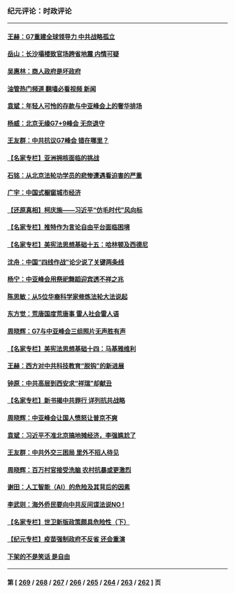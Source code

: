 ### 纪元评论：时政评论
---
#### [王赫：G7重建全球领导力 中共战略孤立](../../pages/nsc1025/n14002330.md?05240330) 
#### [岳山：长沙塌楼致官场跨省地震 内情可疑](../../pages/nsc1025/n14002193.md?05240330) 
#### [吴惠林：商人政府是坏政府](../../pages/nsc1025/n14002461.md?05240330) 
#### [油管热门频道 翻墙必看视频 新闻](ok?05240330)
#### [袁斌：年轻人可怜的存款与中亚峰会上的奢华排场](../../pages/nsc1025/n14002361.md?05240330) 
#### [杨威：北京无缘G7+9峰会 无奈退守](../../pages/nsc1025/n14002147.md?05240330) 
#### [王友群：中共抗议G7峰会 错在哪里？](../../pages/nsc1025/n14002058.md?05240330) 
#### [【名家专栏】亚洲拥核面临的挑战](../../pages/nsc1025/n14000325.md?05240330) 
#### [石铭：从北京法轮功学员的悲惨遭遇看迫害的严重](../../pages/nsc1025/n14002160.md?05240330) 
#### [广宇：中国式橱窗城市经济](../../pages/nsc1025/n14002114.md?05240330) 
#### [【还原真相】柯庆施——习近平“仿毛时代”风向标](../../pages/nsc1025/n14001872.md?05240330) 
#### [【名家专栏】推特作为言论自由平台面临困境](../../pages/nsc1025/n14001885.md?05240330) 
#### [【名家专栏】美宪法思想基础十五：哈林顿及西德尼](../../pages/nsc1025/n14000924.md?05240330) 
#### [沈舟：中国“四线作战”论少说了关键两条线](../../pages/nsc1025/n14001366.md?05240330) 
#### [杨宁：中亚峰会用祭祀舞蹈迎宾透不祥之兆](../../pages/nsc1025/n14001378.md?05240330) 
#### [陈思敏：从5位华裔科学家修炼法轮大法说起](../../pages/nsc1025/n14001182.md?05240330) 
#### [东方觉：荒唐国度荒唐事 雷人社会雷人语](../../pages/nsc1025/n14001146.md?05240330) 
#### [周晓辉：G7与中亚峰会三组照片无声胜有声](../../pages/nsc1025/n14001032.md?05240330) 
#### [【名家专栏】美宪法思想基础十四：马基雅维利](../../pages/nsc1025/n14000332.md?05240330) 
#### [王赫：西方对中共科技教育“脱钩”的新进展](../../pages/nsc1025/n14000724.md?05240330) 
#### [钟原：中共高层到西安求“祥瑞”却献丑](../../pages/nsc1025/n14000644.md?05240330) 
#### [【名家专栏】新书揭中共罪行 详列抗共战略](../../pages/nsc1025/n13999655.md?05240330) 
#### [周晓辉：中亚峰会让国人愤怒让普京不爽](../../pages/nsc1025/n14000493.md?05240330) 
#### [袁斌：习近平不准北京搞地摊经济，李强尴尬了](../../pages/nsc1025/n14000291.md?05240330) 
#### [王友群：中共外交三困局 里外不招人待见](../../pages/nsc1025/n13999728.md?05240330) 
#### [周晓辉：百万村官接受洗脑 农村抗暴或更激烈](../../pages/nsc1025/n13999859.md?05240330) 
#### [谢田：人工智能（AI）的危险及其背后的因素](../../pages/nsc1025/n13999983.md?05240330) 
#### [李武则：海外侨民要向中共反间谍法说NO !](../../pages/nsc1025/n13999967.md?05240330) 
#### [【名家专栏】世卫新版政策颇具危险性（下）](../../pages/nsc1025/n13996714.md?05240330) 
#### [【纪元专栏】疫苗强制政府不反省 还会重演](../../pages/nsc1025/n13999798.md?05240330) 
#### [下架的不是笑话 是自由](../../pages/nsc1025/n13999772.md?05240330) 

---
#### 第 [ [269](./269.md?05240330) / [268](./268.md?05240330) / [267](./267.md?05240330) / [266](./266.md?05240330) / [265](./265.md?05240330) / [264](./264.md?05240330) / [263](./263.md?05240330) / [262](./262.md?05240330) ] 页
